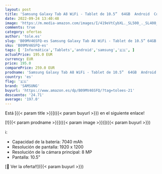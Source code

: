 ```yaml
---
layout: post
title: 'Samsung Galaxy Tab A8 WiFi - Tablet de 10.5”  64GB  Android  Color Pink  Versión Española '
date: 2022-09-24 13:40:48
image: 'https://m.media-amazon.com/images/I/419eVtCybXL._SL500_._SL400_.jpg'
comments: true
category: ofertas
author: 'tole.es'
slug: 'B09MV46SFQ-es Samsung Galaxy Tab A8 WiFi - Tablet de 10.5” 64GB Android...'
sku: 'B09MV46SFQ-es'
tags: [ 'Informática','Tablets','android','samsung','🇪🇸', ]
actualPrice: 195.0 EUR
currency: EUR
price: 195.0
comparePrice: 259.0 EUR
prodname: 'Samsung Galaxy Tab A8 WiFi - Tablet de 10.5”  64GB  Android  Color Pink  Versión Española '
country: 'es'
flag: '🇪🇸'
brand: 'SAMSUNG'
buyurl: 'https://www.amazon.es/dp/B09MV46SFQ/?tag=tolees-21'
descuento: '24.71'
average: '197.0'
---
```


Está [{{< param title >}}]({{< param buyurl >}}) en el siguiente enlace!

[![{{< param prodname >}}]({{< param image >}})]({{< param buyurl >}})

ℹ️:

- Capacidad de la batería: 7040 mAh
- Resolución de pantalla: 1920 x 1200
- Resolución de la cámara principal: 8 MP
- Pantalla: 10.5"

[🛒 Ver la oferta!!]({{< param buyurl >}})
